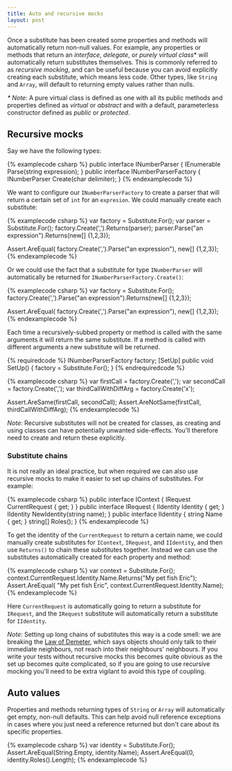 ```yaml
---
title: Auto and recursive mocks
layout: post
---
```


Once a substitute has been created some properties and methods will automatically return non-null values. For example, any properties or methods that return an _interface_, _delegate_, or _purely virtual class_* will automatically return substitutes themselves. This is commonly referred to as _recursive mocking_, and can be useful because you can avoid explicitly creating each substitute, which means less code. Other types, like `String` and `Array`, will default to returning empty values rather than nulls.

_* Note:_ A pure virtual class is defined as one with all its public methods and properties defined as _virtual_ or _abstract_ and with a default, parameterless constructor defined as _public_ or _protected_.

## Recursive mocks

Say we have the following types:

{% examplecode csharp %}
public interface INumberParser {
    IEnumerable<int> Parse(string expression);
}
public interface INumberParserFactory {
    INumberParser Create(char delimiter);
}
{% endexamplecode %}

We want to configure our `INumberParserFactory` to create a parser that will return a certain set of `int` for an `expresion`. We could manually create each substitute:

{% examplecode csharp %}
var factory = Substitute.For<INumberParserFactory>();
var parser = Substitute.For<INumberParser>();
factory.Create(',').Returns(parser);
parser.Parse("an expression").Returns(new[] {1,2,3});

Assert.AreEqual(
    factory.Create(',').Parse("an expression"),
    new[] {1,2,3});
{% endexamplecode %}

Or we could use the fact that a substitute for type `INumberParser` will automatically be returned for `INumberParserFactory.Create()`:

{% examplecode csharp %}
var factory = Substitute.For<INumberParserFactory>();
factory.Create(',').Parse("an expression").Returns(new[] {1,2,3});

Assert.AreEqual(
    factory.Create(',').Parse("an expression"),
    new[] {1,2,3});
{% endexamplecode %}

Each time a recursively-subbed property or method is called with the same arguments it will return the same substitute. If a method is called with different arguments a new substitute will be returned.

{% requiredcode %}
INumberParserFactory factory;
[SetUp] public void SetUp() { factory = Substitute.For<INumberParserFactory>(); }
{% endrequiredcode %}

{% examplecode csharp %}
var firstCall = factory.Create(',');
var secondCall = factory.Create(',');
var thirdCallWithDiffArg = factory.Create('x');

Assert.AreSame(firstCall, secondCall);
Assert.AreNotSame(firstCall, thirdCallWithDiffArg);
{% endexamplecode %}

_Note:_ Recursive substitutes will not be created for classes, as creating and using classes can have potentially unwanted side-effects. You'll therefore need to create and return these explicitly.

### Substitute chains

It is not really an ideal practice, but when required we can also use recursive mocks to make it easier to set up chains of substitutes. For example:

{% examplecode csharp %}
public interface IContext {
    IRequest CurrentRequest { get; }
}
public interface IRequest {
    IIdentity Identity { get; }
    IIdentity NewIdentity(string name);
}
public interface IIdentity { 
    string Name { get; } 
    string[] Roles();
}
{% endexamplecode %}

To get the identity of the `CurrentRequest` to return a certain name, we could manually create substitutes for `IContext`, `IRequest`, and `IIdentity`, and then use `Returns()` to chain these substitutes together. Instead we can use the substitutes automatically created for each property and method:

{% examplecode csharp %}
var context = Substitute.For<IContext>();
context.CurrentRequest.Identity.Name.Returns("My pet fish Eric");
Assert.AreEqual(
    "My pet fish Eric", 
    context.CurrentRequest.Identity.Name);
{% endexamplecode %} 
    
Here `CurrentRequest` is automatically going to return a substitute for `IRequest`, and the `IRequest` substitute will automatically return a substitute for `IIdentity`.

_Note:_ Setting up long chains of substitutes this way is a code smell: we are breaking the [Law of Demeter](http://en.wikipedia.org/wiki/Law_of_Demeter), which says objects should only talk to their immediate neighbours, not reach into their neighbours' neighbours. If you write your tests without recursive mocks this becomes quite obvious as the set up becomes quite complicated, so if you are going to use recursive mocking you'll need to be extra vigilant to avoid this type of coupling.

## Auto values
Properties and methods returning types of `String` or `Array` will automatically get empty, non-null defaults. This can help avoid null reference exceptions in cases where you just need a reference returned but don't care about its specific properties.

{% examplecode csharp %}
var identity = Substitute.For<IIdentity>();
Assert.AreEqual(String.Empty, identity.Name);
Assert.AreEqual(0, identity.Roles().Length);
{% endexamplecode %}





